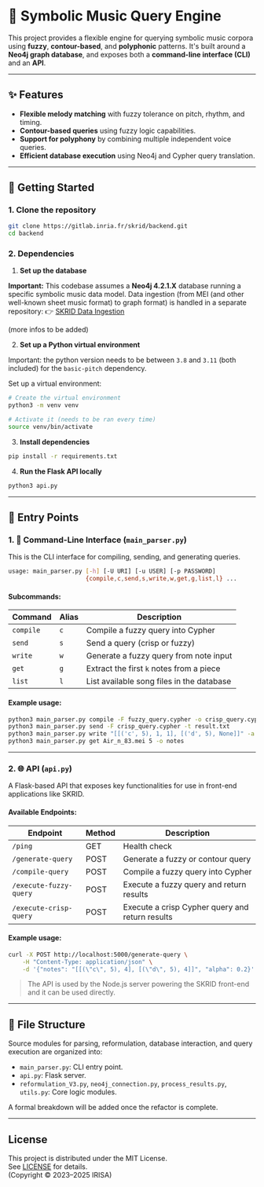 # 🎼 Symbolic Music Query Engine

This project provides a flexible engine for querying symbolic music corpora using **fuzzy**, **contour-based**, and **polyphonic** patterns. It's built around a **Neo4j graph database**, and exposes both a **command-line interface (CLI)** and an **API**.

---

## ✨ Features

- **Flexible melody matching** with fuzzy tolerance on pitch, rhythm, and timing.
- **Contour-based queries** using fuzzy logic capabilities.
- **Support for polyphony** by combining multiple independent voice queries.
- **Efficient database execution** using Neo4j and Cypher query translation.

---

## 🚀 Getting Started

### 1. Clone the repository
```bash
git clone https://gitlab.inria.fr/skrid/backend.git
cd backend
```

### 2. Dependencies

1. **Set up the database**

**Important:** This codebase assumes a **Neo4j 4.2.1.X** database running a specific symbolic music data model. Data ingestion (from MEI (and other well-known sheet music format) to graph format) is handled in a separate repository:
👉 [SKRID Data Ingestion](https://gitlab.inria.fr/skrid/data-ingestion)

(more infos to be added)

2. **Set up a Python virtual environment**

Important: the python version needs to be between `3.8` and `3.11` (both included) for the `basic-pitch` dependency.

Set up a virtual environment:
```bash
# Create the virtual environment
python3 -m venv venv

# Activate it (needs to be ran every time)
source venv/bin/activate
```

3. **Install dependencies**
```bash
pip install -r requirements.txt
```

4. **Run the Flask API locally**
```bash
python3 api.py
```

---

## 🧪 Entry Points

### 1. 👤 Command-Line Interface (`main_parser.py`)

This is the CLI interface for compiling, sending, and generating queries.

```bash
usage: main_parser.py [-h] [-U URI] [-u USER] [-p PASSWORD]
                      {compile,c,send,s,write,w,get,g,list,l} ...
```

#### Subcommands:
| Command      | Alias | Description                               |
|--------------|-------|-------------------------------------------|
| `compile`    | `c`   | Compile a fuzzy query into Cypher         |
| `send`       | `s`   | Send a query (crisp or fuzzy)             |
| `write`      | `w`   | Generate a fuzzy query from note input    |
| `get`        | `g`   | Extract the first `k` notes from a piece  |
| `list`       | `l`   | List available song files in the database |

#### Example usage:
```bash
python3 main_parser.py compile -F fuzzy_query.cypher -o crisp_query.cypher
python3 main_parser.py send -F crisp_query.cypher -t result.txt
python3 main_parser.py write "[[('c', 5), 1, 1], [('d', 5), None]]" -a 0.5 -t
python3 main_parser.py get Air_n_83.mei 5 -o notes
```

---

### 2. 🌐 API (`api.py`)

A Flask-based API that exposes key functionalities for use in front-end applications like SKRID.

#### Available Endpoints:

| Endpoint                  | Method | Description                                     |
|---------------------------|--------|-------------------------------------------------|
| `/ping`                   | GET    | Health check                                    |
| `/generate-query`         | POST   | Generate a fuzzy or contour query               |
| `/compile-query`          | POST   | Compile a fuzzy query into Cypher               |
| `/execute-fuzzy-query`    | POST   | Execute a fuzzy query and return results        |
| `/execute-crisp-query`    | POST   | Execute a crisp Cypher query and return results |

#### Example usage:
```bash
curl -X POST http://localhost:5000/generate-query \
    -H "Content-Type: application/json" \
    -d '{"notes": "[[(\"c\", 5), 4], [(\"d\", 5), 4]]", "alpha": 0.2}'
```

> The API is used by the Node.js server powering the SKRID front-end and it can be used directly.

---

## 📁 File Structure

Source modules for parsing, reformulation, database interaction, and query execution are organized into:
- `main_parser.py`: CLI entry point.
- `api.py`: Flask server.
- `reformulation_V3.py`, `neo4j_connection.py`, `process_results.py`, `utils.py`: Core logic modules.

A formal breakdown will be added once the refactor is complete.

---

## License

This project is distributed under the MIT License.  
See [LICENSE](./LICENSE) for details.  
(Copyright © 2023–2025 IRISA)



